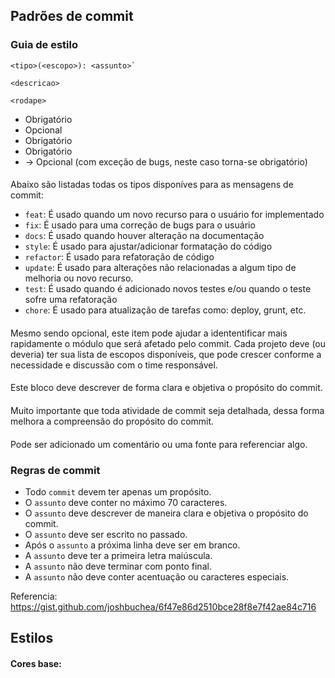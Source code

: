## Padrões de commit

### **Guia de estilo**

```
<tipo>(<escopo>): <assunto>`

<descricao>

<rodape>
```

* <tipo> Obrigatório
* <scope> Opcional
* <subject> Obrigatório
* <description> Obrigatório
* <footer> -> Opcional (com exceção de bugs, neste caso torna-se obrigatório)

#### **<tipo>**
Abaixo são listadas todas os tipos disponíves para as mensagens de commit:

- `feat`: É usado quando um novo recurso para o usuário for implementado
- `fix`: É usado para uma correção de bugs para o usuário
- `docs`: É usado quando houver alteração na documentação
- `style`: É usado para ajustar/adicionar formatação do código
- `refactor`: É usado para refatoração de código
- `update`: É usado para alterações não relacionadas a algum tipo de melhoria ou novo recurso.
- `test`: É usado quando é adicionado novos testes e/ou quando o teste sofre uma refatoração
- `chore`: É usado para atualização de tarefas como: deploy, grunt, etc.

#### **<escopo>**
Mesmo sendo opcional, este item pode ajudar a idententificar mais rapidamente o módulo que será afetado pelo commit.
Cada projeto deve (ou deveria) ter sua lista de escopos disponíveis, que pode crescer conforme a necessidade e discussão com o time responsável.

#### **<assunto>**
Este bloco deve descrever de forma clara e objetiva o propósito do commit.

#### **<descricao>**
Muito importante que toda atividade de commit seja detalhada, dessa forma melhora a compreensão do propósito do commit.

#### **<rodape>**
Pode ser adicionado um comentário ou uma fonte para referenciar algo.

### **Regras de commit**

- Todo `commit` devem ter apenas um propósito.
- O `assunto` deve conter no máximo 70 caracteres.
- O `assunto` deve descrever de maneira clara e objetiva o propósito do commit.
- O `assunto` deve ser escrito no passado.
- Após o `assunto` a próxima linha deve ser em branco.
- A `assunto` deve ter a primeira letra maiúscula.
- A `assunto` não deve terminar com ponto final.
- A `assunto` não deve conter acentuação ou caracteres especiais.

Referencia: https://gist.github.com/joshbuchea/6f47e86d2510bce28f8e7f42ae84c716

## Estilos

#### Cores base:
